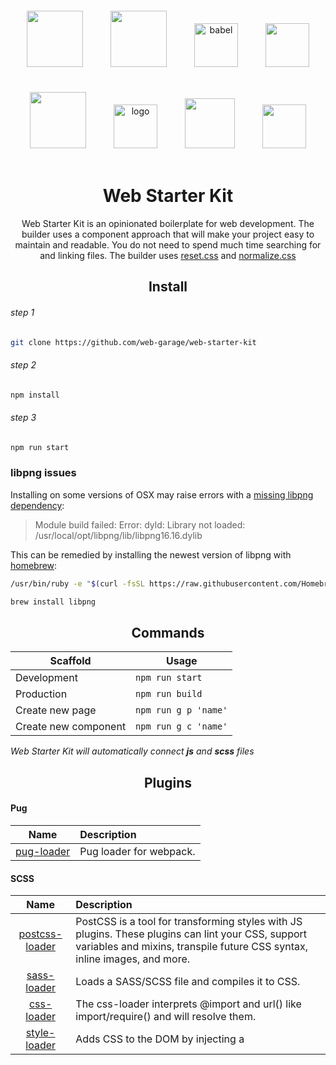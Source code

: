 <div align="center">
  <a href="https://github.com/webpack/webpack" style="display: inline-block; margin: 20px;">
    <img width="90" heigth="90" src="https://webpack.js.org/assets/icon-square-big.svg">
  </a>
  <a href="https://github.com/pugjs/pug" style="display: inline-block; margin: 20px;">
    <img src="https://cdn.rawgit.com/pugjs/pug-logo/eec436cee8fd9d1726d7839cbe99d1f694692c0c/SVG/pug-final-logo-_-colour-128.svg" height="90">
  </a>
  <a href="https://github.com/babel/babel" style="display: inline-block; margin: 20px;">
    <img alt="babel" src="https://raw.githubusercontent.com/babel/logo/master/babel.png" height="70">
  </a>
  <a href="https://github.com/postcss/postcss" style="display: inline-block; margin: 20px 20px;">
     <img width="70" height="70" src="http://postcss.github.io/postcss/logo.svg">
  </a>
  <a href="https://github.com/sass/sass" style="display: inline-block; margin: 20px;">
    <img width="90" src="https://sass-scss.ru/assets/img/logos/logo.svg">
  </a>
  <a href="https://github.com/svg/svgo" style="display: inline-block; margin: 20px;">
    <img src="https://svg.github.io/svgo-logo.svg" width="70" height="70" alt="logo"/>
  </a>
  <a href="https://eslint.org/" style="display: inline-block; margin: 20px;">
    <img width="80" height="80" src="https://eslint.org/img/logo.svg">
  </a>
  <a href="https://github.com/stylelint/stylelint" style="display: inline-block; margin: 20px;">
    <img height="70" src="https://s3.amazonaws.com/media-p.slid.es/uploads/467124/images/2872758/stylelint-icon-black.svg">
  </a>
  
  <h1>Web Starter Kit</h1>
  <p>Web Starter Kit is an opinionated boilerplate for web development. The builder uses a component approach that will make your project easy to maintain and readable. You do not need to spend much time searching for and linking files. The builder uses <a href="https://meyerweb.com/eric/tools/css/reset/">reset.css</a> and <a href="https://necolas.github.io/normalize.css/">normalize.css</a></p>
</div> 
<h2 align="center">Install</h2>

###### step 1
```bash
git clone https://github.com/web-garage/web-starter-kit
```
###### step 2
```bash
npm install
```
###### step 3
```bash
npm run start
```

### libpng issues

Installing on some versions of OSX may raise errors with a [missing libpng dependency](https://github.com/tcoopman/image-webpack-loader/issues/51#issuecomment-273597313): 

> Module build failed: Error: dyld: Library not loaded: /usr/local/opt/libpng/lib/libpng16.16.dylib

This can be remedied by installing the newest version of libpng with [homebrew](http://brew.sh/):

```sh
/usr/bin/ruby -e "$(curl -fsSL https://raw.githubusercontent.com/Homebrew/install/master/install)"
```
```sh
brew install libpng
```
<h2 align="center">Commands</h2>

Scaffold  | Usage
---       | ---
Development | `npm run start`
Production | `npm run build`
Create new page | `npm run g p 'name'`
Create new component | `npm run g c 'name'`

*Web Starter Kit will automatically connect **js** and **scss** files*

<h2 align="center">Plugins</h2>

#### Pug

|Name|Description|
|:--:|:----------|
|[pug-loader](https://github.com/pugjs/pug-loader)| Pug loader for webpack.

#### SCSS

|Name|Description|
|:--:|:----------|
|[postcss-loader](https://github.com/postcss/postcss-loader)| PostCSS is a tool for transforming styles with JS plugins. These plugins can lint your CSS, support variables and mixins, transpile future CSS syntax, inline images, and more.
|[sass-loader](https://github.com/webpack-contrib/sass-loader)| Loads a SASS/SCSS file and compiles it to CSS.
|[css-loader](https://github.com/webpack-contrib/css-loader)| The css-loader interprets @import and url() like import/require() and will resolve them.
|[style-loader](https://github.com/webpack-contrib/style-loader)| Adds CSS to the DOM by injecting a <style> tag
|[autoprefixer](https://github.com/postcss/autoprefixer)| PostCSS plugin to parse CSS and add vendor prefixes to CSS rules using values from Can I Use. It is recommended by Google and used in Twitter and Taobao.
|[postcss-import](https://github.com/postcss/postcss-import)| This plugin can consume local files, node modules or web_modules.
|[precss](https://github.com/jonathantneal/precss)| PreCSS lets you use Sass-like markup and staged CSS features in CSS.
|[postcss-font-magician](https://github.com/jonathantneal/postcss-font-magician)| Font Magician is a PostCSS plugin that magically generates all of your @font-face rules. Never write a @font-face rule again.
|[postcss-browser-reporter](https://github.com/postcss/postcss-browser-reporter)| PostCSS plugin to report warning messages right in your browser.
|[postcss-flexbugs-fixes](https://github.com/luisrudge/postcss-flexbugs-fixes)| PostCSS plugin This project tries to fix all of flexbug's issues.
|[cssnano](https://github.com/ben-eb/cssnano)| cssnano is a modern, modular compression tool written on top of the PostCSS ecosystem, which allows us to use a lot of powerful features in order to compact CSS appropriately.

#### JavaScript

|Name|Description|
|:--:|:----------|
|[babel-loader](https://github.com/babel/babel-loader)| This package allows transpiling JavaScript files using Babel and webpack.
|[eslint-loader](https://github.com/MoOx/eslint-loader)| Eslint loader for webpack

#### Server

|Name|Description|
|:--:|:----------|
|[webpack-dev-server](https://github.com/webpack/webpack-dev-server)| Use webpack with a development server that provides live reloading. This should be used for development only.

#### Files

|Name|Description|
|:--:|:----------|
|[file-loader](https://github.com/webpack-contrib/file-loader)| Instructs webpack to emit the required object as file and to return its public URL
|[image-webpack-loader](https://github.com/tcoopman/image-webpack-loader)| Image loader module for webpack. Minify PNG, JPEG, GIF, SVG and WEBP images with imagemin
|[svg-sprite-loader](https://github.com/kisenka/svg-sprite-loader)| Webpack loader for creating SVG sprites.
|[svgo-loader](https://github.com/rpominov/svgo-loader)| Svgo loader for webpack. All the svg from the assets folder are collected by default in the sprite.
|[favicons-webpack-plugin](https://github.com/jantimon/favicons-webpack-plugin)| Allows to use the favicons generator with webpack. Favicon should be in the folder assets and should be called favicon.png

For connection of fonts the builder uses a plug-in [postcss-font-magician](https://github.com/jonathantneal/postcss-font-magician) which magically generates all your rules @font-face. To connect the font, change *postcss.config.js* which is in the project root as follows

``` javascript
module.exports = () => ({
  ...
  plugins: {
    'postcss-font-magician': {
      variants: {
        'Raleway': { // Font name 
          '300': [], // Oswald
          '400': [],
          '700': [],
        }
      },
      protocol: 'https:',
      foundries: ['google'], // Will be taken from https://fonts.google.com
    }
  }
});
```

Now you can register in scss

``` scss
font-family: "Raleway";
```
<h2 align="center">Structure</h2>

#### Development

```
├── node_modules
├── src
│   ├── assets
│   ├── components
│   ├── pages
│   │   └── index.pug
│   ├── shared
│   │   ├── css
│   │   │   ├── common.css
│   │   │   ├── extends.css
│   │   │   ├── mixins.css
│   │   │   ├── reset.css
│   │   │   └── variables.css
│   │   ├── js
│   │   │   ├── navigation.js
│   │   │   └── pages.js
│   │   └── pug
│   │   │   ├── includes
│   │   │   │   └── head.pug
│   │   │   ├── layouts
│   │   │   │   └── main.pug
│   │   │   └── mixins
│   │   │   │   └── mixins.pug
│   ├── main.js
│   └── main.scss        
├── webpack
│   ├── babel.module.js
│   ├── devserver.module.js
│   ├── file.module.js
│   ├── images.module.js
│   ├── postcss.module.js
│   ├── pug.module.js
│   └── svg-sprite.module.js
├── .eslintrc.js
├── .gitignore
├── changelog.md
├── cli.js
├── license
├── package-lock.json
├── package.json
├── postcss.config.js
├── readme.md
├── stylelint.config.js
├── webpack.common.js
├── webpack.dev.js
├── webpack.prod.js
└── options.json
```

#### Production

```
├── build
│   ├── css
│   │   └── index.css
│   ├── images
│   └── js
│   │   └── app.js
└── index.html
```

## [Changelog](changelog.md)

## [License](license)
